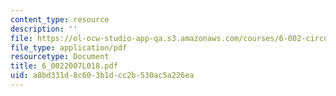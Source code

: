 ```yaml
---
content_type: resource
description: ''
file: https://ol-ocw-studio-app-qa.s3.amazonaws.com/courses/6-002-circuits-and-electronics-spring-2007/a8bd331d8c603b1dcc2b530ac5a226ea_6_0022007L018.pdf
file_type: application/pdf
resourcetype: Document
title: 6_0022007L018.pdf
uid: a8bd331d-8c60-3b1d-cc2b-530ac5a226ea
---
```

